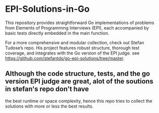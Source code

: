 # EPI-Solutions-in-Go
This repository provides straightforward Go implementations of problems from Elements of Programming Interviews (EPI), each accompanied by basic tests directly embedded in the main function.

For a more comprehensive and modular collection, check out Stefan Tudose’s repo. His project features robust structure, thorough test coverage, and integrates with the Go version of the EPI judge. see https://github.com/stefantds/go-epi-solutions/tree/master. 

## Although the code structure, tests, and the go version EPI judge are great, alot of the soutions in stefan's repo don't have 
the best runtime or space complexity, hence this repo tries to collect the solutions with more or less the best results.
